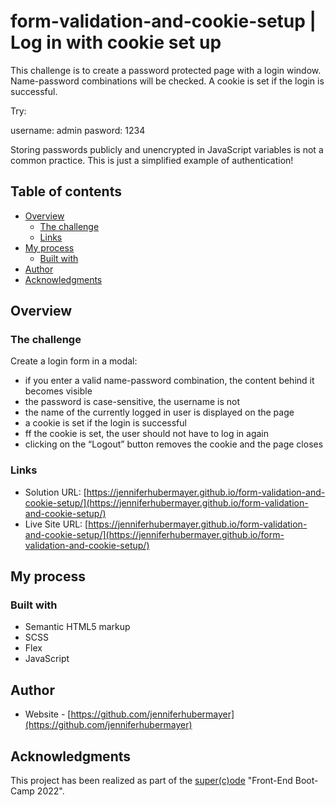 # form-validation-and-cookie-setup | Log in with cookie set up

This challenge is to create a password protected page with a login window. Name-password combinations will be checked. A cookie is set if the login is successful.

Try:

username: admin
pasword: 1234

Storing passwords publicly and unencrypted in JavaScript variables is not a common practice. This is just a simplified example of authentication!

## Table of contents

- [Overview](#overview)
  - [The challenge](#the-challenge)
  - [Links](#links)
- [My process](#my-process)
  - [Built with](#built-with)
- [Author](#author)
- [Acknowledgments](#acknowledgments)

## Overview

### The challenge

Create a login form in a modal:

- if you enter a valid name-password combination, the content behind it becomes visible
- the password is case-sensitive, the username is not
- the name of the currently logged in user is displayed on the page
- a cookie is set if the login is successful
- ff the cookie is set, the user should not have to log in again
- clicking on the “Logout” button removes the cookie and the page closes

### Links

- Solution URL: [https://jenniferhubermayer.github.io/form-validation-and-cookie-setup/](https://jenniferhubermayer.github.io/form-validation-and-cookie-setup/)
- Live Site URL: [https://jenniferhubermayer.github.io/form-validation-and-cookie-setup/](https://jenniferhubermayer.github.io/form-validation-and-cookie-setup/)

## My process

### Built with

- Semantic HTML5 markup
- SCSS
- Flex
- JavaScript

## Author

- Website - [https://github.com/jenniferhubermayer](https://github.com/jenniferhubermayer)

## Acknowledgments

This project has been realized as part of the [super(c)ode](https://www.super-code.de/) "Front-End Boot-Camp 2022".
